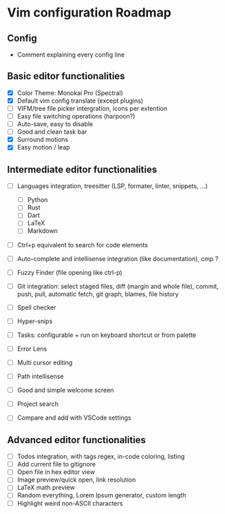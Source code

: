 # Vim configuration Roadmap

## Config

- Comment explaining every config line

## Basic editor functionalities

- [X] Color Theme: Monokai Pro (Spectral)
- [X] Default vim config translate (except plugins)
- [ ] VIFM/tree file picker intergration, icons per extention
- [ ] Easy file switching operations (harpoon?)
- [ ] Auto-save, easy to disable
- [ ] Good and clean task bar
- [X] Surround motions
- [X] Easy motion / leap

## Intermediate editor functionalities

- [ ] Languages integration, treesitter (LSP, formater, linter, snippets, ...)
  - [ ] Python
  - [ ] Rust
  - [ ] Dart
  - [ ] LaTeX
  - [ ] Markdown

- [ ] Ctrl+p equivalent to search for code elements
- [ ] Auto-complete and intellisense integration (like documentation), cmp ?
- [ ] Fuzzy Finder (file opening like ctrl-p)
- [ ] Git integration: select staged files, diff (margin and whole file), commit, push, pull, automatic fetch, git graph, blames, file history
- [ ] Spell checker
- [ ] Hyper-snips
- [ ] Tasks: configurable + run on keyboard shortcut or from palette
- [ ] Error Lens
- [ ] Multi cursor editing
- [ ] Path intellisense
- [ ] Good and simple welcome screen
- [ ] Project search

- [ ] Compare and add with VSCode settings

## Advanced editor functionalities

- [ ] Todos integration, with tags regex, in-code coloring, listing
- [ ] Add current file to gitignore
- [ ] Open file in hex editor view
- [ ] Image preview/quick open, link resolution
- [ ] LaTeX math preview
- [ ] Random everything, Lorem Ipsum generator, custom length
- [ ] Highlight weird non-ASCII characters
